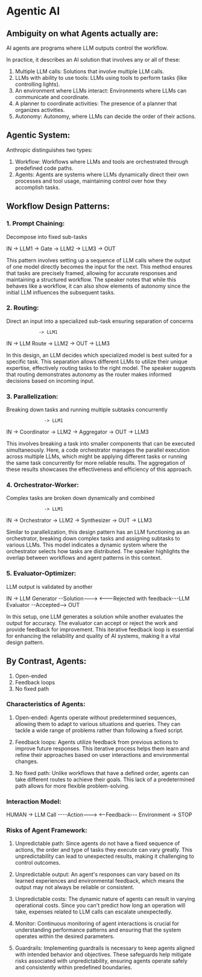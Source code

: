 # Agentic AI

## Ambiguity on what Agents actually are:
AI agents are programs where LLM outputs control the workflow.

In practice, it describes an AI solution that involves any or all of these:
1. Multiple LLM calls: Solutions that involve multiple LLM calls.
2. LLMs with ability to use tools: LLMs using tools to perform tasks (like controlling lights).
3. An environment where LLMs interact: Environments where LLMs can communicate and coordinate.
4. A planner to coordinate activities: The presence of a planner that organizes activities.
5. Autonomy: Autonomy, where LLMs can decide the order of their actions.

## Agentic System:
Anthropic distinguishes two types:
1. Workflow: Workflows where LLMs and tools are orchestrated through predefined code paths.
2. Agents: Agents are systems where LLMs dynamically direct their own processes and tool usage, maintaining control over how they accomplish tasks.

## Workflow Design Patterns:
### 1. Prompt Chaining:
Decompose into fixed sub-tasks

IN -> LLM1 -> Gate -> LLM2 -> LLM3 -> OUT

This pattern involves setting up a sequence of LLM calls where the output of one model directly becomes the input for the next. This method ensures that tasks are precisely framed, allowing for accurate responses and maintaining a structured workflow. The speaker notes that while this behaves like a workflow, it can also show elements of autonomy since the initial LLM influences the subsequent tasks.

### 2. Routing:
Direct an input into a specialized sub-task ensuring separation of concerns

                -> LLM1
IN -> LLM Route -> LLM2  -> OUT
                -> LLM3

In this design, an LLM decides which specialized model is best suited for a specific task. This separation allows different LLMs to utilize their unique expertise, effectively routing tasks to the right model. The speaker suggests that routing demonstrates autonomy as the router makes informed decisions based on incoming input.

### 3. Parallelization:
Breaking down tasks and running multiple subtasks concurrently

                  -> LLM1
IN -> Coordinator -> LLM2  -> Aggregator -> OUT
                  -> LLM3

This involves breaking a task into smaller components that can be executed simultaneously. Here, a code orchestrator manages the parallel execution across multiple LLMs, which might be applying different tasks or running the same task concurrently for more reliable results. The aggregation of these results showcases the effectiveness and efficiency of this approach.

### 4. Orchestrator-Worker:
Complex tasks are broken down dynamically and combined

                  -> LLM1
IN -> Orchestrator -> LLM2  -> Synthesizer -> OUT
                  -> LLM3

Similar to parallelization, this design pattern has an LLM functioning as an orchestrator, breaking down complex tasks and assigning subtasks to various LLMs. This model indicates a dynamic system where the orchestrator selects how tasks are distributed. The speaker highlights the overlap between workflows and agent patterns in this context.

### 5. Evaluator-Optimizer:
LLM output is validated by another

IN -> LLM Generator --Solution---> <---Rejected with feedback---LLM Evaluator --Accepted--> OUT 

In this setup, one LLM generates a solution while another evaluates the output for accuracy. The evaluator can accept or reject the work and provide feedback for improvement. This iterative feedback loop is essential for enhancing the reliability and quality of AI systems, making it a vital design pattern.

## By Contrast, Agents:
1. Open-ended
2. Feedback loops
3. No fixed path 

### Characteristics of Agents:
1. Open-ended: Agents operate without predetermined sequences, allowing them to adapt to various situations and queries. They can tackle a wide range of problems rather than following a fixed script.

2. Feedback loops: Agents utilize feedback from previous actions to improve future responses. This iterative process helps them learn and refine their approaches based on user interactions and environmental changes.

3. No fixed path: Unlike workflows that have a defined order, agents can take different routes to achieve their goals. This lack of a predetermined path allows for more flexible problem-solving.

### Interaction Model:
HUMAN -> LLM Call  ----Action---> <--Feedback--- Environment 
           -> STOP

### Risks of Agent Framework:
1. Unpredictable path: Since agents do not have a fixed sequence of actions, the order and type of tasks they execute can vary greatly. This unpredictability can lead to unexpected results, making it challenging to control outcomes.

2. Unpredictable output: An agent's responses can vary based on its learned experiences and environmental feedback, which means the output may not always be reliable or consistent.

3. Unpredictable costs: The dynamic nature of agents can result in varying operational costs. Since you can't predict how long an operation will take, expenses related to LLM calls can escalate unexpectedly.

4. Monitor: Continuous monitoring of agent interactions is crucial for understanding performance patterns and ensuring that the system operates within the desired parameters.

5. Guardrails: Implementing guardrails is necessary to keep agents aligned with intended behavior and objectives. These safeguards help mitigate risks associated with unpredictability, ensuring agents operate safely and consistently within predefined boundaries.
